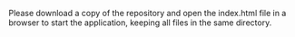 Please download a copy of the repository and open the index.html file in a browser to start the application, keeping all files in the same directory.
